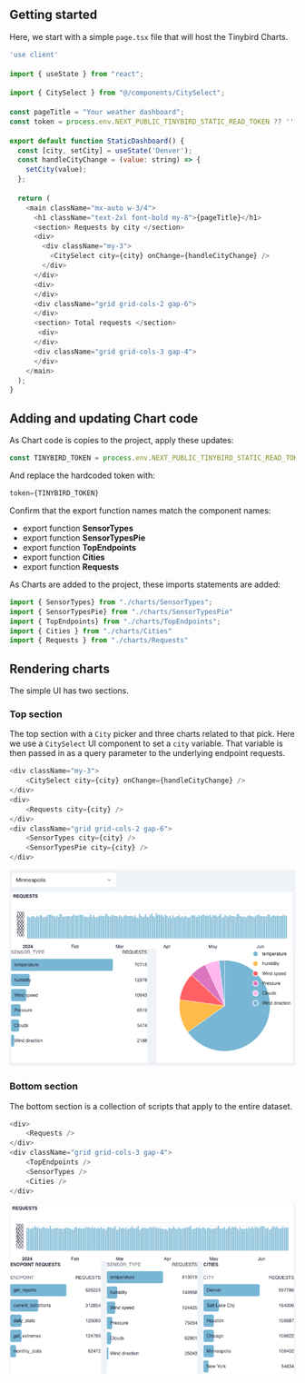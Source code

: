 
## Getting started

Here, we start with a simple `page.tsx` file that will host the Tinybird Charts.

```javascript
'use client'

import { useState } from "react";
 
import { CitySelect } from "@/components/CitySelect";

const pageTitle = "Your weather dashboard";
const token = process.env.NEXT_PUBLIC_TINYBIRD_STATIC_READ_TOKEN ?? ''; 

export default function StaticDashboard() {
  const [city, setCity] = useState('Denver');
  const handleCityChange = (value: string) => {
    setCity(value);
  };

  return (
    <main className="mx-auto w-3/4">
      <h1 className="text-2xl font-bold my-8">{pageTitle}</h1>
      <section> Requests by city </section>
      <div>
        <div className="my-3">
          <CitySelect city={city} onChange={handleCityChange} />
        </div>
      </div>  
      <div>
      </div>
      <div className="grid grid-cols-2 gap-6"> 
      </div>
      <section> Total requests </section>
       <div>
      </div>
      <div className="grid grid-cols-3 gap-4">
      </div>
    </main>
  );
}
```

## Adding and updating Chart code

As Chart code is copies to the project, apply these updates:

```javascript
const TINYBIRD_TOKEN = process.env.NEXT_PUBLIC_TINYBIRD_STATIC_READ_TOKEN;
```

And replace the hardcoded token with:
```javascript
token={TINYBIRD_TOKEN}
```

Confirm that the export function names match the component names:
* export function **SensorTypes** 
* export function **SensorTypesPie**
* export function **TopEndpoints**
* export function **Cities**
* export function **Requests** 

As Charts are added to the project, these imports statements are added: 

```javascript
import { SensorTypes} from "./charts/SensorTypes";
import { SensorTypesPie} from "./charts/SensorTypesPie"
import { TopEndpoints} from "./charts/TopEndpoints";
import { Cities } from "./charts/Cities"
import { Requests } from "./charts/Requests"
```

## Rendering charts

The simple UI has two sections. 

### Top section

The top section with a `City` picker and three charts related to that pick. Here we use a `CitySelect` UI component to set a `city` variable. That variable is then passed in as a query parameter to the underlying endpoint requests. 

```javascript
<div className="my-3">
    <CitySelect city={city} onChange={handleCityChange} />
</div>
<div>
    <Requests city={city} />
</div>
<div className="grid grid-cols-2 gap-6"> 
    <SensorTypes city={city} />
    <SensorTypesPie city={city} />
</div>
```
![Top section](../images/top-section.png)


### Bottom section

The bottom section is a collection of scripts that apply to the entire dataset. 

```javascript
<div>
    <Requests />
</div>
<div className="grid grid-cols-3 gap-4">
    <TopEndpoints />
    <SensorTypes />
    <Cities />
</div>

```
![Bottom section](../images/bottom-section.png)